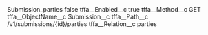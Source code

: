 <?xml version="1.0" encoding="UTF-8"?>
<CustomMetadata xmlns="http://soap.sforce.com/2006/04/metadata" xmlns:xsi="http://www.w3.org/2001/XMLSchema-instance" xmlns:xsd="http://www.w3.org/2001/XMLSchema">
    <label>Submission_parties</label>
    <protected>false</protected>
    <values>
        <field>tffa__Enabled__c</field>
        <value xsi:type="xsd:boolean">true</value>
    </values>
    <values>
        <field>tffa__Method__c</field>
        <value xsi:type="xsd:string">GET</value>
    </values>
    <values>
        <field>tffa__ObjectName__c</field>
        <value xsi:type="xsd:string">Submission__c</value>
    </values>
    <values>
        <field>tffa__Path__c</field>
        <value xsi:type="xsd:string">/v1/submissions/{id}/parties</value>
    </values>
    <values>
        <field>tffa__Relation__c</field>
        <value xsi:type="xsd:string">parties</value>
    </values>
</CustomMetadata>
